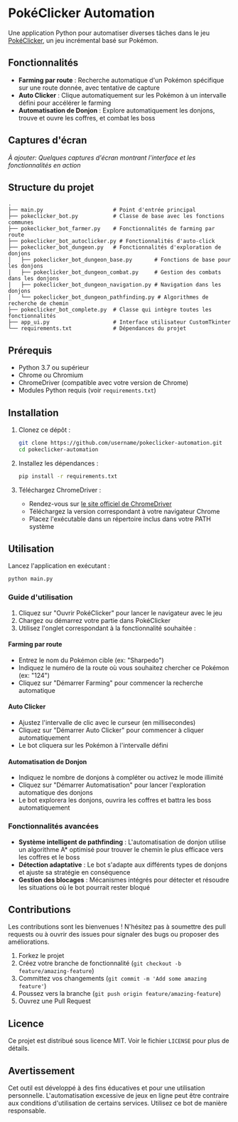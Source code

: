 # PokéClicker Automation

Une application Python pour automatiser diverses tâches dans le jeu [PokéClicker](https://www.pokeclicker.com/), un jeu incrémental basé sur Pokémon.

## Fonctionnalités

- **Farming par route** : Recherche automatique d'un Pokémon spécifique sur une route donnée, avec tentative de capture
- **Auto Clicker** : Clique automatiquement sur les Pokémon à un intervalle défini pour accélérer le farming
- **Automatisation de Donjon** : Explore automatiquement les donjons, trouve et ouvre les coffres, et combat les boss

## Captures d'écran

_À ajouter: Quelques captures d'écran montrant l'interface et les fonctionnalités en action_

## Structure du projet

```
.
├── main.py                      # Point d'entrée principal
├── pokeclicker_bot.py           # Classe de base avec les fonctions communes
├── pokeclicker_bot_farmer.py    # Fonctionnalités de farming par route
├── pokeclicker_bot_autoclicker.py # Fonctionnalités d'auto-click
├── pokeclicker_bot_dungeon.py   # Fonctionnalités d'exploration de donjons
│   ├── pokeclicker_bot_dungeon_base.py       # Fonctions de base pour les donjons
│   ├── pokeclicker_bot_dungeon_combat.py     # Gestion des combats dans les donjons
│   ├── pokeclicker_bot_dungeon_navigation.py # Navigation dans les donjons
│   └── pokeclicker_bot_dungeon_pathfinding.py # Algorithmes de recherche de chemin
├── pokeclicker_bot_complete.py  # Classe qui intègre toutes les fonctionnalités
├── app_ui.py                    # Interface utilisateur CustomTkinter
└── requirements.txt             # Dépendances du projet
```

## Prérequis

- Python 3.7 ou supérieur
- Chrome ou Chromium
- ChromeDriver (compatible avec votre version de Chrome)
- Modules Python requis (voir `requirements.txt`)

## Installation

1. Clonez ce dépôt :

   ```bash
   git clone https://github.com/username/pokeclicker-automation.git
   cd pokeclicker-automation
   ```

2. Installez les dépendances :

   ```bash
   pip install -r requirements.txt
   ```

3. Téléchargez ChromeDriver :
   - Rendez-vous sur [le site officiel de ChromeDriver](https://chromedriver.chromium.org/downloads)
   - Téléchargez la version correspondant à votre navigateur Chrome
   - Placez l'exécutable dans un répertoire inclus dans votre PATH système

## Utilisation

Lancez l'application en exécutant :

```bash
python main.py
```

### Guide d'utilisation

1. Cliquez sur "Ouvrir PokéClicker" pour lancer le navigateur avec le jeu
2. Chargez ou démarrez votre partie dans PokéClicker
3. Utilisez l'onglet correspondant à la fonctionnalité souhaitée :

#### Farming par route

- Entrez le nom du Pokémon cible (ex: "Sharpedo")
- Indiquez le numéro de la route où vous souhaitez chercher ce Pokémon (ex: "124")
- Cliquez sur "Démarrer Farming" pour commencer la recherche automatique

#### Auto Clicker

- Ajustez l'intervalle de clic avec le curseur (en millisecondes)
- Cliquez sur "Démarrer Auto Clicker" pour commencer à cliquer automatiquement
- Le bot cliquera sur les Pokémon à l'intervalle défini

#### Automatisation de Donjon

- Indiquez le nombre de donjons à compléter ou activez le mode illimité
- Cliquez sur "Démarrer Automatisation" pour lancer l'exploration automatique des donjons
- Le bot explorera les donjons, ouvrira les coffres et battra les boss automatiquement

### Fonctionnalités avancées

- **Système intelligent de pathfinding** : L'automatisation de donjon utilise un algorithme A\* optimisé pour trouver le chemin le plus efficace vers les coffres et le boss
- **Détection adaptative** : Le bot s'adapte aux différents types de donjons et ajuste sa stratégie en conséquence
- **Gestion des blocages** : Mécanismes intégrés pour détecter et résoudre les situations où le bot pourrait rester bloqué

## Contributions

Les contributions sont les bienvenues ! N'hésitez pas à soumettre des pull requests ou à ouvrir des issues pour signaler des bugs ou proposer des améliorations.

1. Forkez le projet
2. Créez votre branche de fonctionnalité (`git checkout -b feature/amazing-feature`)
3. Committez vos changements (`git commit -m 'Add some amazing feature'`)
4. Poussez vers la branche (`git push origin feature/amazing-feature`)
5. Ouvrez une Pull Request

## Licence

Ce projet est distribué sous licence MIT. Voir le fichier `LICENSE` pour plus de détails.

## Avertissement

Cet outil est développé à des fins éducatives et pour une utilisation personnelle. L'automatisation excessive de jeux en ligne peut être contraire aux conditions d'utilisation de certains services. Utilisez ce bot de manière responsable.
